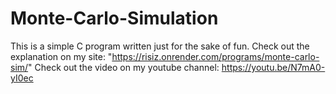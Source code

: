 # Monte-Carlo-Simulation

This is a simple C program written just for the sake of fun.
Check out the explanation on my site: "https://risiz.onrender.com/programs/monte-carlo-sim/"
Check out the video on my youtube channel: https://youtu.be/N7mA0-yI0ec
